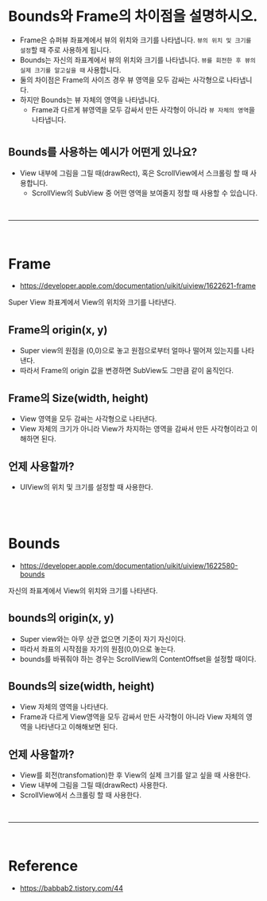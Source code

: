 # Bounds와 Frame의 차이점을 설명하시오.

* Frame은 슈퍼뷰 좌표계에서 뷰의 위치와 크기를 나타냅니다. `뷰의 위치 및 크기를 설정`할 때 주로 사용하게 됩니다.
* Bounds는 자신의 좌표계에서 뷰의 위치와 크기를 나타냅니다. `뷰를 회전한 후 뷰의 실제 크기를 알고싶을 때` 사용합니다.
* 둘의 차이점은 Frame의 사이즈 경우 뷰 영역을 모두 감싸는 사각형으로 나타냅니다. 
* 하지만 Bounds는 뷰 자체의 영역을 나타냅니다. 
  * Frame과 다르게 뷰영역을 모두 감싸서 만든 사각형이 아니라 `뷰 자체의 영역`을 나타냅니다.

#

## Bounds를 사용하는 예시가 어떤게 있나요?
* View 내부에 그림을 그릴 때(drawRect), 혹은 ScrollView에서 스크롤링 할 때 사용합니다.
    * ScrollView의 SubView 중 어떤 영역을 보여줄지 정할 때 사용할 수 있습니다.

</br>

---

</br>

# Frame

- https://developer.apple.com/documentation/uikit/uiview/1622621-frame

Super View 좌표계에서 View의 위치와 크기를 나타낸다.



## Frame의 origin(x, y)

* Super view의 원점을 (0,0)으로 놓고 원점으로부터 얼마나 떨어져 있는지를 나타낸다.
* 따라서 Frame의 origin 값을 변경하면 SubView도 그만큼 같이 움직인다.


## Frame의 Size(width, height)

* View 영역을 모두 감싸는 사각형으로 나타낸다.
* View 자체의 크기가 아니라 View가 차지하는 영역을 감싸서 만든 사각형이라고 이해하면 된다.


## 언제 사용할까?

* UIView의 위치 및 크기를 설정할 때 사용한다.

</br>
</br>

# Bounds

- https://developer.apple.com/documentation/uikit/uiview/1622580-bounds

자신의 좌표계에서 View의 위치와 크기를 나타낸다.

## bounds의 origin(x, y)

* Super view와는 아무 상관 없으면 기준이 자기 자신이다.
* 따라서 좌표의 시작점을 자기의 원점(0,0)으로 놓는다.
* bounds를 바꿔줘야 하는 경우는 ScrollView의 ContentOffset을 설정할 때이다.

## Bounds의 size(width, height)

* View 자체의 영역을 나타낸다.
* Frame과 다르게 View영역을 모두 감싸서 만든 사각형이 아니라 View 자체의 영역을 나타낸다고 이해해보면 된다.

## 언제 사용할까?

* View를 회전(transfomation)한 후 View의 실제 크기를 알고 싶을 때 사용한다.
* View 내부에 그림을 그릴 때(drawRect) 사용한다.
* ScrollView에서 스크롤링 할 때 사용한다.


</br>

---

</br>

# Reference

- https://babbab2.tistory.com/44
